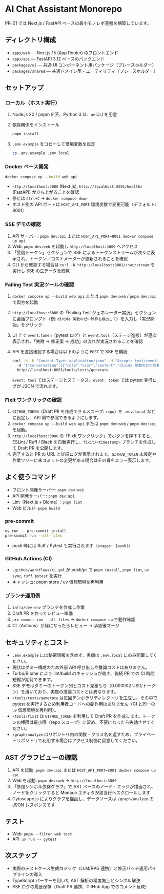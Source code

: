 # AI Chat Assistant Monorepo

PR-01 では Next.js / FastAPI ベースの最小モノレポ基盤を構築しています。

## ディレクトリ構成

- `apps/web` — Next.js 15 (App Router) のフロントエンド
- `apps/api` — FastAPI 3.12 ベースのバックエンド
- `packages/ui` — 共通 UI コンポーネント用パッケージ（プレースホルダー）
- `packages/shared` — 共通ドメイン型・ユーティリティ（プレースホルダー）

## セットアップ

### ローカル（ホスト実行）

1. Node.js 20 / pnpm 9 系、Python 3.12、`uv` CLI を用意
2. 依存関係をインストール

   ```bash
   pnpm install
   ```

3. `.env.example` をコピーして環境変数を設定

   ```bash
   cp .env.example .env.local
   ```

### Docker ベース開発

```bash
docker compose up --build web api
```

- `http://localhost:3000` (Next.js), `http://localhost:8001/healthz` (FastAPI) が立ち上がることを確認
- 停止は `Ctrl+C` → `docker compose down`
- ホスト側の API ポートは `HOST_API_PORT` 環境変数で変更可能（デフォルト: 8001）

### SSE デモの確認

1. API サーバー: `pnpm dev:api` または `HOST_API_PORT=8001 docker compose up api`
2. Web: `pnpm dev:web` を起動し `http://localhost:3000` へアクセス
3. 「受信トークン」セクションで SSE によるトークンストリームが次々に表示され、トークン／コストメーターが更新されることを確認
4. CLI から確認する場合は `curl -N http://localhost:8001/chat/stream` を実行し SSE の生データを閲覧

### Failing Test 実況ツールの確認

1. `docker compose up --build web api` または `pnpm dev:web` / `pnpm dev:api` で両方を起動
2. `http://localhost:3000` の「Failing Test ジェネレーター実況」セクションに会話プロンプト（例: `divide 関数のゼロ除算を検出して`）を入力し「実況開始」をクリック
3. UI 上で `event:token`（pytest ログ）と `event:tool`（ステージ進捗）が逐次表示され、「失敗 → 修正案 → 成功」の流れが実況されることを確認
4. API を直接確認する場合は以下のように `POST` で SSE を購読

   ```bash
   curl -N -H "Content-Type: application/json" -H "Accept: text/event-stream" \\
     -d '{"conversation":[{"role":"user","content":"divide 関数のゼロ除算テストが欲しい"}]}' \\
     http://localhost:8001/tools/tests/generate
   ```

   `event: tool` ではステージとステータス、`event: token` では pytest 実行ログが JSON で流れます。

### FixIt ワンクリックの確認

1. `GITHUB_TOKEN`（Draft PR を作成できるスコープ: `repo`）を `.env.local` などに設定し、API 側で参照できるようにします。
2. `docker compose up --build web api` または `pnpm dev:web` / `pnpm dev:api` を起動。
3. `http://localhost:3000` の「FixIt ワンクリック」でボタンを押下すると、ESLint / Ruff / Black を自動実行し、`fixit/<timestamp>` ブランチを作成して Draft PR を公開します。
4. 完了すると PR の URL と詳細ログが表示されます。`GITHUB_TOKEN` 未設定や作業ツリーに未コミットの変更がある場合はその旨をエラー表示します。

## よく使うコマンド

- フロント開発サーバー: `pnpm dev:web`
- API 開発サーバー: `pnpm dev:api`
- Lint（Next.js + Biome）: `pnpm lint`
- Web ビルド: `pnpm build`

### pre-commit

```bash
uv run -- pre-commit install
pre-commit run --all-files
```

- push 時には Ruff / Pytest も実行されます（`stages: [push]`）

### GitHub Actions (CI)

- `.github/workflows/ci.yml` が push/pr で `pnpm install`, `pnpm lint`, `uv sync`, `ruff`, `pytest` を実行
- キャッシュ: pnpm store / uv 仮想環境を再利用

### ブランチ運用例

1. `infra/dev-env` ブランチを作成し作業
2. Draft PR を作ってレビュー準備
3. `pre-commit run --all-files` → `docker compose up` で動作確認
4. CI（Actions）が緑になったらレビュー → 承認後マージ

## セキュリティとコスト

- `.env.example` には秘密情報を含めず、実値は `.env.local` にのみ配置してください。
- 現状はダミー構成のため外部 API 呼び出しや推論コストはありません。
- Turbo/Biome により lint/build のキャッシュが効き、後続 PR での CI 時間短縮が期待できます。
- SSE デモはダミーのトークン列とコスト見積もり（0.000002 USD/トークン）を用いており、実際の推論コストとは異なります。
- `/tools/tests/generate` は毎回テンポラリディレクトリを生成し、その中で pytest を実行するため利用者コードへの副作用はありません（CI と同一の `uv` 仮想環境を再利用）。
- `/tools/fixit` は `GITHUB_TOKEN` を利用して Draft PR を作成します。トークンの権限は最小限（repo スコープ）に留め、不要になったら失効させてください。
- `/graph/analyze` はリポジトリ内の関数・クラス名を返すため、プライベートリポジトリで利用する場合はアクセス制御に留意してください。

## AST グラフビューの確認

1. API を起動: `pnpm dev:api` または `HOST_API_PORT=8001 docker compose up api`
2. Web を起動: `pnpm dev:web` → `http://localhost:3000`
3. 「参照シンボル依存グラフ」で AST ベースのノード・エッジが描画され、ノードをクリックすると Monaco エディタが該当行へスクロールします
4. Cytoscape.js によりグラフを描画し、データソースは `/graph/analyze` の JSON レスポンスです

## テスト

- Web: `pnpm --filter web test`
- API: `uv run -- pytest`

## 次ステップ

- 実際のテストケース生成ロジック（LLM/RAG 連携）と修正パッチ適用パイプラインの導入
- TypeScript パーサーを用いた AST 解析の精度向上とシンボル解決
- SSE ログの履歴保存（Draft PR 連携、GitHub App でのコメント反映）
